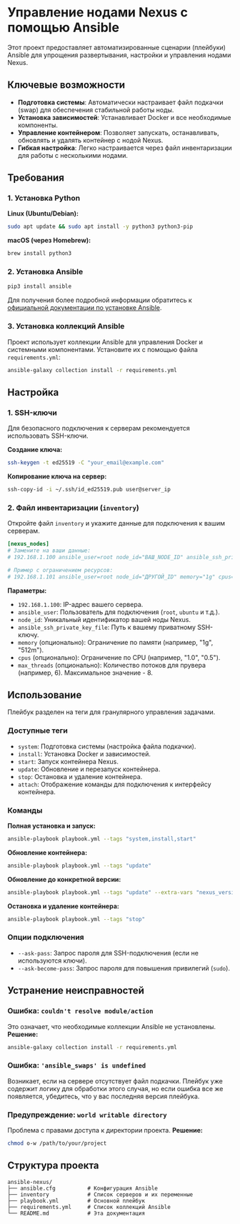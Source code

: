 # Управление нодами Nexus с помощью Ansible

Этот проект предоставляет автоматизированные сценарии (плейбуки) Ansible для упрощения развертывания, настройки и управления нодами Nexus.

## Ключевые возможности

- **Подготовка системы**: Автоматически настраивает файл подкачки (swap) для обеспечения стабильной работы ноды.
- **Установка зависимостей**: Устанавливает Docker и все необходимые компоненты.
- **Управление контейнером**: Позволяет запускать, останавливать, обновлять и удалять контейнер с нодой Nexus.
- **Гибкая настройка**: Легко настраивается через файл инвентаризации для работы с несколькими нодами.

## Требования

### 1. Установка Python

**Linux (Ubuntu/Debian):**

```bash
sudo apt update && sudo apt install -y python3 python3-pip
```

**macOS (через Homebrew):**

```bash
brew install python3
```

### 2. Установка Ansible

```bash
pip3 install ansible
```

Для получения более подробной информации обратитесь к [официальной документации по установке Ansible](https://docs.ansible.com/ansible/latest/installation_guide/index.html).

### 3. Установка коллекций Ansible

Проект использует коллекции Ansible для управления Docker и системными компонентами. Установите их с помощью файла `requirements.yml`:

```bash
ansible-galaxy collection install -r requirements.yml
```

## Настройка

### 1. SSH-ключи

Для безопасного подключения к серверам рекомендуется использовать SSH-ключи.

**Создание ключа:**

```bash
ssh-keygen -t ed25519 -C "your_email@example.com"
```

**Копирование ключа на сервер:**

```bash
ssh-copy-id -i ~/.ssh/id_ed25519.pub user@server_ip
```

### 2. Файл инвентаризации (`inventory`)

Откройте файл `inventory` и укажите данные для подключения к вашим серверам.

```ini
[nexus_nodes]
# Замените на ваши данные:
# 192.168.1.100 ansible_user=root node_id="ВАШ_NODE_ID" ansible_ssh_private_key_file=~/.ssh/id_ed25519

# Пример с ограничением ресурсов:
# 192.168.1.101 ansible_user=root node_id="ДРУГОЙ_ID" memory="1g" cpus="0.5"
```

**Параметры:**

- `192.168.1.100`: IP-адрес вашего сервера.
- `ansible_user`: Пользователь для подключения (`root`, `ubuntu` и т.д.).
- `node_id`: Уникальный идентификатор вашей ноды Nexus.
- `ansible_ssh_private_key_file`: Путь к вашему приватному SSH-ключу.
- `memory` (опционально): Ограничение по памяти (например, "1g", "512m").
- `cpus` (опционально): Ограничение по CPU (например, "1.0", "0.5").
- `max_threads` (опционально): Количество потоков для прувера (например, 6). Максимальное значение - 8.

## Использование

Плейбук разделен на теги для гранулярного управления задачами.

### Доступные теги

- `system`: Подготовка системы (настройка файла подкачки).
- `install`: Установка Docker и зависимостей.
- `start`: Запуск контейнера Nexus.
- `update`: Обновление и перезапуск контейнера.
- `stop`: Остановка и удаление контейнера.
- `attach`: Отображение команды для подключения к интерфейсу контейнера.

### Команды

**Полная установка и запуск:**

```bash
ansible-playbook playbook.yml --tags "system,install,start"
```

**Обновление контейнера:**

```bash
ansible-playbook playbook.yml --tags "update"
```

**Обновление до конкретной версии:**

```bash
ansible-playbook playbook.yml --tags "update" --extra-vars "nexus_version=1.2.3"
```

**Остановка и удаление контейнера:**

```bash
ansible-playbook playbook.yml --tags "stop"
```

### Опции подключения

- `--ask-pass`: Запрос пароля для SSH-подключения (если не используются ключи).
- `--ask-become-pass`: Запрос пароля для повышения привилегий (`sudo`).

## Устранение неисправностей

### Ошибка: `couldn't resolve module/action`

Это означает, что необходимые коллекции Ansible не установлены.
**Решение:**

```bash
ansible-galaxy collection install -r requirements.yml
```

### Ошибка: `'ansible_swaps' is undefined`

Возникает, если на сервере отсутствует файл подкачки. Плейбук уже содержит логику для обработки этого случая, но если ошибка все же появляется, убедитесь, что у вас последняя версия плейбука.

### Предупреждение: `world writable directory`

Проблема с правами доступа к директории проекта.
**Решение:**

```bash
chmod o-w /path/to/your/project
```

## Структура проекта

```text
ansible-nexus/
├── ansible.cfg          # Конфигурация Ansible
├── inventory            # Список серверов и их переменные
├── playbook.yml         # Основной плейбук
├── requirements.yml     # Список коллекций Ansible
└── README.md            # Эта документация
```

